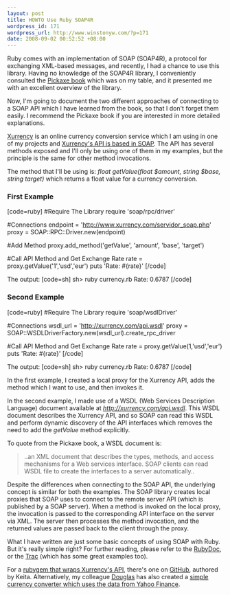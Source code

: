 ```yaml
--- 
layout: post
title: HOWTO Use Ruby SOAP4R
wordpress_id: 171
wordpress_url: http://www.winstonyw.com/?p=171
date: 2008-09-02 00:52:52 +08:00
---
```

Ruby comes with an implementation of SOAP (SOAP4R), a protocol for exchanging XML-based messages, and recently, I had a chance to use this library. Having no knowledge of the SOAP4R library, I conveniently consulted the <a href="http://www.amazon.com/Programming-Ruby-Pragmatic-Programmers-Second/dp/0974514055/ref=sr_1_3_s9_rk?ie=UTF8&s=books&s9r=8a5801be0c14f3e7010c1b3d44870007&itemPosition=3&qid=1220285385&sr=8-3" target="_blank">Pickaxe book</a> which was on my table, and it presented me with an excellent overview of the library.

Now, I'm going to document the two different approaches of connecting to a SOAP API which I have learned from the book, so that I don't forget them easily. I recommend the Pickaxe book if you are interested in more detailed explanations.

<a href="http://www.xurrency.com" target="_blank">Xurrency</a> is an online currency conversion service which I am using in one of my projects and <a href="http://www.xurrency.com/api" target="_blank">Xurrency's API is based in SOAP</a>. The API has several methods exposed and I'll only be using one of them in my examples, but the principle is the same for other method invocations.

The method that I'll be using is: <em>float getValue(float $amount, string $base, string target)</em> which returns a float value for a currency conversion.

<h3>First Example</h3>
[code=ruby]
#Require The Library
require 'soap/rpc/driver'

#Connections
endpoint = 'http://www.xurrency.com/servidor_soap.php'
proxy    = SOAP::RPC::Driver.new(endpoint)

#Add Method
proxy.add_method('getValue', 'amount', 'base', 'target')

#Call API Method and Get Exchange Rate
rate = proxy.getValue('1','usd','eur')
puts 'Rate: #{rate}'
[/code]

The output:
[code=sh]
sh> ruby currency.rb
Rate: 0.6787
[/code]

<h3>Second Example</h3>
[code=ruby]
#Require The Library
require 'soap/wsdlDriver'

#Connections
wsdl_url = 'http://xurrency.com/api.wsdl'
proxy    = SOAP::WSDLDriverFactory.new(wsdl_url).create_rpc_driver

#Call API Method and Get Exchange Rate
rate = proxy.getValue(1,'usd','eur')
puts 'Rate: #{rate}'
[/code]

The output:
[code=sh]
sh> ruby currency.rb
Rate: 0.6787
[/code]

In the first example, I created a local proxy for the Xurrency API, adds the method which I want to use, and then invokes it.

In the second example, I made use of a WSDL (Web Services Description Language) document available at <em>http://xurrency.com/api.wsdl</em>. This WSDL document describes the Xurrency API, and so SOAP can read this WSDL and perform dynamic discovery of the API interfaces which removes the need to add the <em>getValue</em> method explicitly.

To quote from the Pickaxe book, a WSDL document is:
<blockquote>..an XML document that describes the types, methods, and access mechanisms for a Web services interface. SOAP clients can read WSDL file to create the interfaces to a server automatically..</blockquote>

Despite the differences when connecting to the SOAP API, the underlying concept is similar for both the examples. The SOAP library creates local proxies that SOAP uses to connect to the remote server API (which is published by a SOAP server). When a method is invoked on the local proxy, the invocation is passed to the corresponding API interface on the server via XML. The server then processes the method invocation, and the returned values are passed back to the client through the proxy.

What I have written are just some basic concepts of using SOAP with Ruby. But it's really simple right? For further reading, please refer to the <a href="http://www.ruby-doc.org/stdlib/libdoc/soap/rdoc/index.html" target="_blank">RubyDoc</a>, or the <a href="http://dev.ctor.org/soap4r" target="_blank">Trac</a> (which has some great examples too). 

For a <a href="http://github.com/keita/ruby-xurrency/tree/master" target="_blank">rubygem that wraps Xurrency's API</a>, there's one on <a href="http://www.github.com" target="_blank">GitHub</a>, authored by Keita. Alternatively, my colleague <a href="http://www.practicalguile.com/" target="_blank">Douglas</a> has also created a <a href="http://github.com/bianster/currency-convertor/tree/master" target="_blank">simple currency converter which uses the data from Yahoo Finance</a>.
